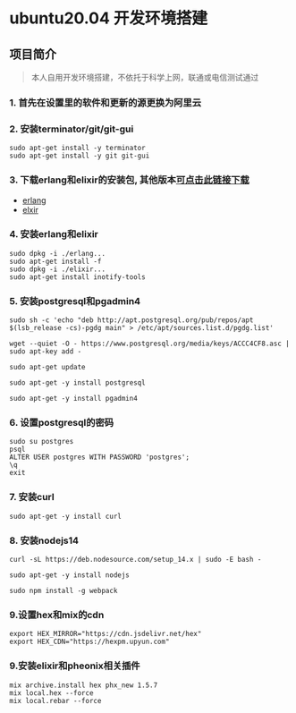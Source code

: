 # ubuntu20.04 开发环境搭建
## 项目简介
> 本人自用开发环境搭建，不依托于科学上网，联通或电信测试通过

### 1. 首先在设置里的软件和更新的源更换为阿里云

### 2. 安装terminator/git/git-gui

```shell
sudo apt-get install -y terminator
sudo apt-get install -y git git-gui
```

### 3. 下载erlang和elixir的安装包, 其他版本[可点击此链接下载](https://www.erlang-solutions.com/)
- [erlang](https://github.com/duanzhichao/ubuntu_20.04_development/releases/download/erlang-esl_23.1-1_ubuntu_focal_amd64.deb/erlang-esl_23.1-1_ubuntu_focal_amd64.deb)
- [elxir](https://github.com/duanzhichao/ubuntu_20.04_development/releases/download/elixir_1.11.2-1_ubuntu_focal_all.deb/elixir_1.11.2-1_ubuntu_focal_all.deb)

### 4. 安装erlang和elixir

```shell
sudo dpkg -i ./erlang...
sudo apt-get install -f
sudo dpkg -i ./elixir...
sudo apt-get install inotify-tools
```

### 5. 安装postgresql和pgadmin4

```shell
sudo sh -c 'echo "deb http://apt.postgresql.org/pub/repos/apt $(lsb_release -cs)-pgdg main" > /etc/apt/sources.list.d/pgdg.list'

wget --quiet -O - https://www.postgresql.org/media/keys/ACCC4CF8.asc | sudo apt-key add -

sudo apt-get update

sudo apt-get -y install postgresql

sudo apt-get -y install pgadmin4
```

### 6. 设置postgresql的密码
```shell
sudo su postgres
psql
ALTER USER postgres WITH PASSWORD 'postgres';
\q
exit
```

### 7. 安装curl
```shell
sudo apt-get -y install curl
```

### 8. 安装nodejs14
```shell
curl -sL https://deb.nodesource.com/setup_14.x | sudo -E bash -

sudo apt-get -y install nodejs

sudo npm install -g webpack
```

### 9.设置hex和mix的cdn
```shell
export HEX_MIRROR="https://cdn.jsdelivr.net/hex"
export HEX_CDN="https://hexpm.upyun.com"
```

### 9.安装elixir和pheonix相关插件
```shell
mix archive.install hex phx_new 1.5.7
mix local.hex --force
mix local.rebar --force
```
